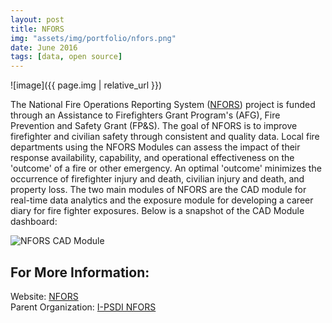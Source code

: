 ```yaml
---
layout: post
title: NFORS
img: "assets/img/portfolio/nfors.png"
date: June 2016
tags: [data, open source]
---
```


![image]({{ page.img | relative_url }})

The National Fire Operations Reporting System (<a href="http://nfors.org/" target="_blank">NFORS</a>) project is funded through an Assistance to Firefighters Grant Program's (AFG), Fire Prevention and Safety Grant (FP&S). The goal of NFORS is to improve firefighter and civilian safety through consistent and quality data. Local fire departments using the NFORS Modules can assess the impact of their response availability, capability, and operational effectiveness on the 'outcome' of a fire or other emergency. An optimal 'outcome' minimizes the occurrence of firefighter injury and death, civilian injury and death, and property loss. The two main modules of NFORS are the CAD module for real-time data analytics and the exposure module for developing a career diary for fire fighter exposures. Below is a snapshot of the CAD Module dashboard:

![NFORS CAD Module](/assets/img/portfolio/nfors.gif)

## For More Information:
Website: <a href="http://nfors.org/" target="_blank">NFORS</a>  
Parent Organization: <a href="https://i-psdi.org/nfors.html" target="_blank">I-PSDI NFORS</a>  
